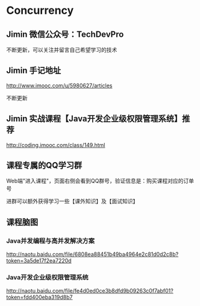 # Concurrency

## Jimin 微信公众号：TechDevPro

不断更新，可以关注并留言自己希望学习的技术

## Jimin 手记地址

http://www.imooc.com/u/5980627/articles

不断更新

## Jimin 实战课程【Java开发企业级权限管理系统】推荐

http://coding.imooc.com/class/149.html


## 课程专属的QQ学习群

Web端"进入课程"，页面右侧会看到QQ群号，验证信息是：购买课程对应的订单号

进群可以额外获得学习一些【课外知识】及【面试知识】

## 课程脑图

### Java并发编程与高并发解决方案
http://naotu.baidu.com/file/6808ea88451b49ba4964e2c81d0d2c8b?token=3a5de17f2ea7220d

### Java开发企业级权限管理系统
http://naotu.baidu.com/file/fe4d0ed0ce3b8dfd9b09263c0f7abf01?token=fdd400eba319d8b7

